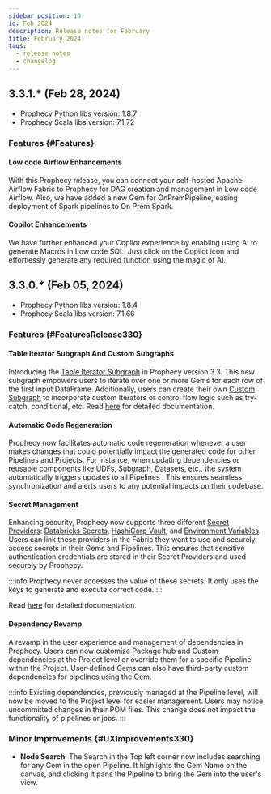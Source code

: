 ```yaml
---
sidebar_position: 10
id: Feb_2024
description: Release notes for February
title: February 2024
tags:
  - release notes
  - changelog
---
```


## 3.3.1.\* (Feb 28, 2024)

- Prophecy Python libs version: 1.8.7
- Prophecy Scala libs version: 7.1.72

### Features {#Features}

#### Low code Airflow Enhancements

With this Prophecy release, you can connect your self-hosted Apache Airflow Fabric to Prophecy for DAG creation and management in Low code Airflow. Also, we have added a new Gem for OnPremPipeline, easing deployment of Spark pipelines to On Prem Spark.

#### Copilot Enhancements

We have further enhanced your Copilot experience by enabling using AI to generate Macros in Low code SQL. Just click on the Copilot icon and effortlessly generate any required function using the magic of AI.

## 3.3.0.\* (Feb 05, 2024)

- Prophecy Python libs version: 1.8.4
- Prophecy Scala libs version: 7.1.66

### Features {#FeaturesRelease330}

#### Table Iterator Subgraph And Custom Subgraphs

Introducing the [Table Iterator Subgraph](/docs/Spark/gems/subgraph/tableIterator.md) in Prophecy version 3.3. This new subgraph empowers users to iterate over one or more Gems for each row of the first input DataFrame. Additionally, users can create their own [Custom Subgraph](/docs/Spark/gems/subgraph/subgraph.md#create-your-own-type-of-subgraph) to incorporate custom Iterators or control flow logic such as try-catch, conditional, etc.
Read [here](/docs/Spark/gems/subgraph/subgraph.md) for detailed documentation.

#### Automatic Code Regeneration

Prophecy now facilitates automatic code regeneration whenever a user makes changes that could potentially impact the generated code for other Pipelines and Projects. For instance, when updating dependencies or reusable components like UDFs, Subgraph, Datasets, etc., the system automatically triggers updates to all Pipelines .
This ensures seamless synchronization and alerts users to any potential impacts on their codebase.

#### Secret Management

Enhancing security, Prophecy now supports three different [Secret Providers](/docs/Spark/secret-management/secret-management.md): [Databricks Secrets](/docs/Spark/secret-management/databricks-secrets.md), [HashiCorp Vault](/docs/Spark/secret-management/hashicorp-vault.md), and [Environment Variables](/docs/Spark/secret-management/env-variable.md). Users can link these providers in the Fabric they want to use and securely access secrets in their Gems and Pipelines. This ensures that sensitive authentication credentials are stored in their Secret Providers and used securely by Prophecy.

:::info
Prophecy never accesses the value of these secrets. It only uses the keys to generate and execute correct code.
:::

Read [here](/docs/Spark/secret-management/secret-management.md) for detailed documentation.

#### Dependency Revamp

A revamp in the user experience and management of dependencies in Prophecy. Users can now customize Package hub and Custom dependencies at the Project level or override them for a specific Pipeline within the Project. User-defined Gems can also have third-party custom dependencies for pipelines using the Gem.

:::info
Existing dependencies, previously managed at the Pipeline level, will now be moved to the Project level for easier management. Users may notice uncommitted changes in their POM files. This change does not impact the functionality of pipelines or jobs.
:::

### Minor Improvements {#UXImprovements330}

- **Node Search**: The Search in the Top left corner now includes searching for any Gem in the open Pipeline. It highlights the Gem Name on the canvas, and clicking it pans the Pipeline to bring the Gem into the user's view.
